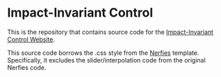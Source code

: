 # Impact-Invariant Control

This is the repository that contains source code for the [Impact-Invariant Control Website](https://impact-invariant-control.github.io/).

This source code borrows the .css style from the [Nerfies](https://nerfies.github.io/) template. Specifically, it excludes the slider/interpolation code from the original Nerfies code.